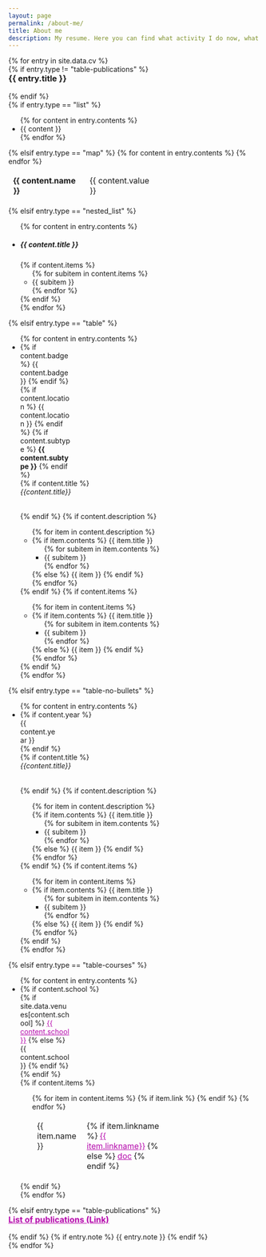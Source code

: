 ```yaml
---
layout: page
permalink: /about-me/
title: About me
description: My resume. Here you can find what activity I do now, what I did before, my education and more. CSS style inspired by José M. Requena Plens
---
```


<!-- Place PDF download link at the top right. -->
<!--<div class="row" style="margin-top: -3.5em;">
	<a class="ml-auto mr-2" href="/assets/pdf/vitae.pdf" target="_blank">
	  <img height="60px" src="/assets/img/pdf_icon.svg">
	</a>
</div>-->
<style>
    h1.cv, h2.cv, h3.cv, h4.cv, h5.cv, h6 {
        margin-top:0em
    }
    table {
        width:60%;
        border:0px;
        border-collapse: separate;
        font-weight : 400;
    }
    table th {
        font-size:1rem;
        border: 0px;
        padding : 0px;
    }
    thead {
        border: 0px;
    }
</style>
<div class="cv">
	{% for entry in site.data.cv %}
		<div class="cardcv mt-3 p-3">
            {% if entry.type != "table-publications" %}
			<h3 class="cv">{{ entry.title }}</h3>
            {% endif %}
			<div>
			{% if entry.type == "list" %}
				<ul class="list-group list-group-flush">
				{% for content in entry.contents %}
					<li class="cardcv list-group-item list-group-item-cv list_cv">{{ content }}</li>
				{% endfor %}
				</ul>
			{% elsif entry.type == "map" %}
				<table class="table-sm table-borderless">
					{% for content in entry.contents %}
						<tr>
							<td class="cv p-0 pr-2 font-weight-bold text-left"><b>{{ content.name }}</b></td>
							<td class="cv p-0 pl-2 font-weight-light text-left">{{ content.value }}</td>
						</tr>
					{% endfor %}
				</table>
			{% elsif entry.type == "nested_list" %}
				<ul class="list-group list-group-flush">
				{% for content in entry.contents %}
					<li class="cardcv list-group-item list-group-item-cv">
					<h5 class="font-italic">{{ content.title }}</h5>
					{% if content.items %}
						<ul class="subitems">
								{% for subitem in content.items %}
									<li><span class="subitem">{{ subitem }}</span></li>
								{% endfor %}
								</ul>
							{% endif %}
					</li>
				{% endfor %}
				</ul>
			{% elsif entry.type == "table" %}
				<ul class="list-group list-group-flush">
				{% for content in entry.contents %}
					<li class="cardcv list-group-item list-group-item-cv">
						<div class="row">
                            <div class="col-xs-2 cl-sm-2 col-md-auto text-center colcv" style="width: 100px;">
                                {% if content.badge %}
                                <span class="badge abbr abbrcv">
                                    {{ content.badge }}
                                </span>
                                {% endif %}
                                {% if content.location %}
                                <span class="cvlocation">
                                    <i class="fas fa-map-marker-alt iconlocation"></i> {{ content.location }}
                                </span>
                                {% endif %}
                                {% if content.subtype %}
                                <b>{{ content.subtype }}</b>
                                {% endif %}
                            </div>
							<div class="col-xs-10 cl-sm-10 col-md mt-2 mt-md-0">
								{% if content.title %}
								<h6 class="title font-weight-bold ml-1 ml-md-4">{{content.title}}</h6>
								{% endif %}
								{% if content.description %}
									<ul class="items">
										{% for item in content.description %}
										    <li>
												{% if item.contents %}
													<span class="item-title">{{ item.title }}</span>
													<ul class="subitems">
													{% for subitem in item.contents %}
														<li><span class="subitem">{{ subitem }}</span></li>
													{% endfor %}
													</ul>
												{% else %}
													<span class="item">{{ item }}</span>
												{% endif %}
											</li>
										{% endfor %}
									</ul>
								{% endif %}
								{% if content.items %}
									<ul class="items">
										{% for item in content.items %}
											<li>
												{% if item.contents %}
													<span class="item-title">{{ item.title }}</span>
													<ul class="subitems">
													{% for subitem in item.contents %}
														<li><span class="subitem">{{ subitem }}</span></li>
													{% endfor %}
													</ul>
												{% else %}
													<span class="item">{{ item }}</span>
												{% endif %}
											</li>
										{% endfor %}
									</ul>
								{% endif %}
							</div>
						</div>
					</li>
				{% endfor %}
				</ul>
            {% elsif entry.type == "table-no-bullets" %}
                <ul class="cardcv-text font-weight-light list-group list-group-flush">
                {% for content in entry.contents %}
                    <li class="cardcv list-group-item list-group-item-cv">
                        <div class="row">
                            {% if content.year %}
                                <div class="col-xs-2 cl-sm-2 col-md-auto text-left" style="width: 75px;">
                                    <span class="badge abbr abbrcv">
                                        {{ content.year }}
                                    </span>
                                </div>
                            {% endif %}
                            <div class="col-xs-10 cl-sm-10 col-md mt-2 mt-md-0">
                                {% if content.title %}
                                <h6 class="title font-weight-bold ml-1 ml-md-4">{{content.title}}</h6>
                                {% endif %}
                                {% if content.description %}
                                    <ul class="items list_no_bullet">
                                        {% for item in content.description %}
                                            <li style="list-style-type: none;">
                                                {% if item.contents %}
                                                    <span class="item-title">{{ item.title }}</span>
                                                    <ul class="subitems list_no_bullet">
                                                    {% for subitem in item.contents %}
                                                        <li><span class="subitem">{{ subitem }}</span></li>
                                                    {% endfor %}
                                                    </ul>
                                                {% else %}
                                                    <span class="item">{{ item }}</span>
                                                {% endif %}
                                            </li>
                                        {% endfor %}
                                    </ul>
                                {% endif %}
                                {% if content.items %}
                                    <ul class="items list_no_bullet">
                                        {% for item in content.items %}
                                            <li>
                                                {% if item.contents %}
                                                    <span class="item-title">{{ item.title }}</span>
                                                    <ul class="subitems list_no_bullet">
                                                    {% for subitem in item.contents %}
                                                        <li><span class="subitem">{{ subitem }}</span></li>
                                                    {% endfor %}
                                                    </ul>
                                                {% else %}
                                                    <span class="item">{{ item }}</span>
                                                {% endif %}
                                            </li>
                                        {% endfor %}
                                    </ul>
                                {% endif %}
                            </div>
                        </div>
                    </li>
                {% endfor %}
                </ul>
            {% elsif entry.type == "table-courses" %}
				<ul class="list-group list-group-flush">
				{% for content in entry.contents %}
					<li class="cardcv list-group-item list-group-item-cv">
						<div class="row">
							{% if content.school %}
								<div class="col-xs-2 cl-sm-2 col-md-auto text-left" style="width: 100px;">
									<span class="badge abbr abbrcv">
									{% if site.data.venues[content.school] %}
										<a href="{{site.data.venues[content.school].url}}">{{ content.school }}</a>
									{% else %}
										{{ content.school }}
									{% endif %}
									</span>
								</div>
							{% endif %}
							<div class="col-xs-10 cl-sm-10 col-md mt-2 mt-md-0">
								{% if content.items %}
									<ul class="items">
										<div class="tgcv-wrap">
										<table class="table-sm table-borderless tgcv">
										{% for item in content.items %}
													<tr class="cvcourses">
														<td class="cv cvcourses pr-2 text-left" style="display: list-item;list-style-type: disc;">
															<span class="item">{{ item.name }}</span>
														</td>
														{% if item.link %}
															<td class="cv cvcourses pl-2 text-left">
																{% if item.linkname %}
																	<a href="{{ item.link }}" class="btncv z-depth-0">{{ item.linkname}}</a>
																{% else %}
																	<a href="{{ item.link }}" class="btncv z-depth-0">doc</a>
																{% endif %}
															</td>
														{% endif %}
													</tr>
										{% endfor %}
									</table>
								</div>
									</ul>
								{% endif %}
							</div>
						</div>
					</li>
				{% endfor %}
				</ul>
            {% elsif entry.type == "table-publications" %}
                <style> 
                a {
                    color : #B509AC;
                } 
                </style>
			    <h3 class="cv"><a href="/publications/">List of publications (Link) </a></h3>
            {% endif %}
            {% if entry.note %}
                <span class="cardcv font-weight-light">{{ entry.note }}</span>
            {% endif %}
			</div>
		</div>
	{% endfor %}
</div>
